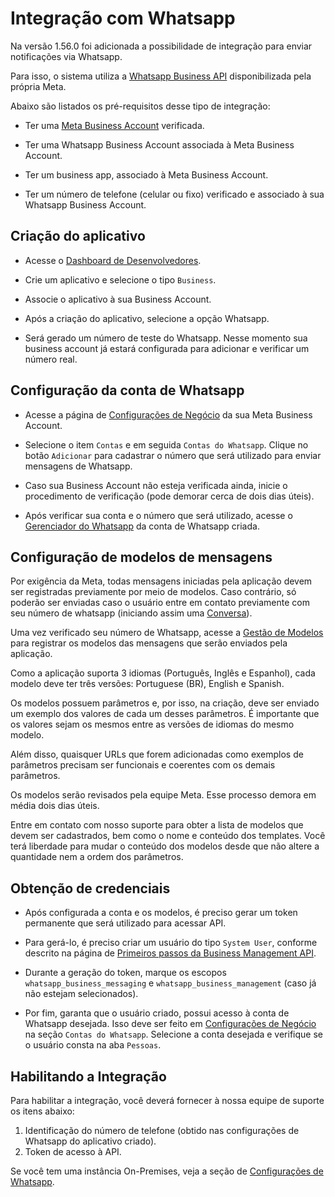﻿# Integração com Whatsapp

Na versão 1.56.0 foi adicionada a possibilidade de integração para enviar notificações via Whatsapp. 

Para isso, o sistema utiliza a [Whatsapp Business API](https://developers.facebook.com/docs/whatsapp) disponibilizada pela própria Meta.

Abaixo são listados os pré-requisitos desse tipo de integração:

* Ter uma [Meta Business Account](https://business.facebook.com/) verificada.

* Ter uma Whatsapp Business Account associada à Meta Business Account.

* Ter um business app, associado à Meta Business Account.

* Ter um número de telefone (celular ou fixo) verificado e associado à sua Whatsapp Business Account.

## Criação do aplicativo

* Acesse o [Dashboard de Desenvolvedores](https://developers.facebook.com/apps/).

* Crie um aplicativo e selecione o tipo `Business`. 

* Associe o aplicativo à sua Business Account.

* Após a criação do aplicativo, selecione a opção Whatsapp.

* Será gerado um número de teste do Whatsapp. Nesse momento sua business account já estará configurada para adicionar e verificar um número real.


## Configuração da conta de Whatsapp

* Acesse a página de [Configurações de Negócio](https://business.facebook.com/settings) da sua Meta Business Account.

* Selecione o item `Contas` e em seguida `Contas do Whatsapp`. Clique no botão `Adicionar` para cadastrar o número que será utilizado para enviar
mensagens de Whatsapp. 

* Caso sua Business Account não esteja verificada ainda, inicie o procedimento de verificação  (pode demorar cerca de dois dias úteis).

* Após verificar sua conta e o número que será utilizado, acesse o [Gerenciador do Whatsapp](https://business.facebook.com/wa/manage/home) da conta 
de Whatsapp criada.

## Configuração de modelos de mensagens

Por exigência da Meta, todas mensagens iniciadas pela aplicação devem ser registradas previamente por meio de modelos. Caso contrário, só poderão ser
enviadas caso o usuário entre em contato previamente com seu número de whatsapp (iniciando assim uma [Conversa](https://developers.facebook.com/docs/whatsapp/conversation-types)).

Uma vez verificado seu número de Whatsapp, acesse a [Gestão de Modelos](https://business.facebook.com/wa/manage/message-templates/) para registrar os modelos
das mensagens que serão enviados pela aplicação.

Como a aplicação suporta 3 idiomas (Português, Inglês e Espanhol), cada modelo deve ter três versões: Portuguese (BR), English e Spanish.

Os modelos possuem parâmetros e, por isso, na criação, deve ser enviado um exemplo dos valores de cada um desses parâmetros. É importante que os valores sejam os mesmos
entre as versões de idiomas do mesmo modelo. 

Além disso, quaisquer URLs que forem adicionadas como exemplos de parâmetros precisam ser funcionais e coerentes com os demais parâmetros.

Os modelos serão revisados pela equipe Meta. Esse processo demora em média dois dias úteis.

Entre em contato com nosso suporte para obter a lista de modelos que devem ser cadastrados, bem como o nome e conteúdo dos templates. Você terá liberdade para mudar o
conteúdo dos modelos desde que não altere a quantidade nem a ordem dos parâmetros.

## Obtenção de credenciais

* Após configurada a conta e os modelos, é preciso gerar um token permanente que será utilizado para acessar API.

* Para gerá-lo, é preciso criar um usuário do tipo `System User`, conforme descrito na página de [Primeiros passos da Business Management API](https://developers.facebook.com/docs/whatsapp/business-management-api/get-started).

* Durante a geração do token, marque os escopos `whatsapp_business_messaging` e `whatsapp_business_management` (caso já não estejam selecionados).

* Por fim, garanta que o usuário criado, possui acesso à conta de Whatsapp desejada. Isso deve ser feito em [Configurações de Negócio](https://business.facebook.com/settings) na seção 
`Contas do Whatsapp`. Selecione a conta desejada e verifique se o usuário consta na aba `Pessoas`.


## Habilitando a Integração

Para habilitar a integração, você deverá fornecer à nossa equipe de suporte os itens abaixo:

1. Identificação do número de telefone (obtido nas configurações de Whatsapp do aplicativo criado).
1. Token de acesso à API.

Se você tem uma instância On-Premises, veja a seção de [Configurações de Whatsapp](https://docs.lacunasoftware.com/en-us/articles/signer/on-premises/settings.html#whatsapp-settings).